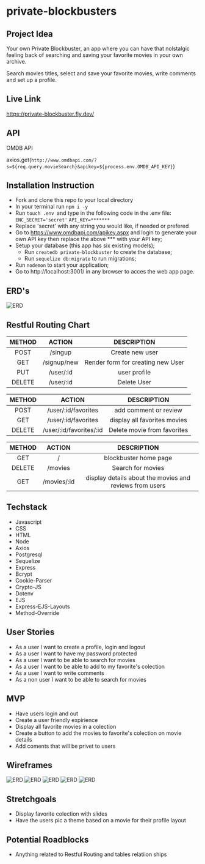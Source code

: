 # private-blockbusters

## Project Idea
Your own Private Blockbuster, an app where you can have that nolstalgic feeling back of searching and saving your favorite movies in your own archive.

Search movies titles, select and save your favorite movies, write comments and set up a profile.

## Live Link

https://private-blockbuster.fly.dev/

## API 
OMDB API

  axios.get(`http://www.omdbapi.com/?s=${req.query.movieSearch}&apikey=${process.env.OMDB_API_KEY}`)

## Installation Instruction
* Fork and clone this repo to your local directory
* In your terminal run ` npm i -y `
* Run `touch .env `and type in the following code in the .env file:
``` ENC_SECRET='secret' ```
``` API_KEY=******* ``` 
* Replace 'secret' with any string you would like, if needed or prefered
* Go to https://www.omdbapi.com/apikey.aspx and login to generate your own API key then replace the above *** with your API key;
* Setup your database (this app has six existing models);
  * Run `createdb private-blockbuster` to create the database;
  * Run `sequelize db:migrate` to run migrations;
* Run `nodemon` to start your application;
* Go to http://localhost:3001/ in any browser to acces the web app page.
## ERD's

![ERD](./imgs/Screen%20Shot%202022-09-13%20at%202.44.11%20PM.png)

## Restful Routing Chart

| METHOD |   ACTION    |           DESCRIPTION             |
|:------:|:-----------:|:---------------------------------:|
| POST   | /singup     | Create new user                   |
| GET    | /signup/new | Render form for creating new User |
| PUT    | /user/:id   | user profile                      |
| DELETE | /user/:id  | Delete User                       |

| METHOD |   ACTION    |            DESCRIPTION               |
|:------:|:-----------:|:------------------------------------:|
| POST   | /user/:id/favorites| add comment or review         |
| GET    | /user/:id/favorites| display all favorites movies  |
| DELETE | /user/:id/favorites/:id|Delete movie from favorites|

| METHOD |   ACTION    |            DESCRIPTION               |
|:------:|:-----------:|:------------------------------------:|
| GET    |         /   |        blockbuster home page         |
| DELETE |    /movies  |         Search for movies            |
| GET    | /movies/:id |display details about the movies and reviews from users|

## Techstack

* Javascript
* CSS
* HTML
* Node
* Axios
* Postgresql
* Sequelize
* Express
* Bcrypt
* Cookie-Parser
* Crypto-JS
* Dotenv
* EJS
* Express-EJS-Layouts
* Method-Override

## User Stories

* As a user I want to create a profile, login and logout
* As a user I want to have my password protected
* As a user I want to be able to search for movies
* As a user I want to be able to add to my favorite's colection
* As a user I want to write comments
* As a non user I want to be able to search for movies

## MVP

* Have users login and out 
* Create a user friendly expirience
* Display all favorite movies in a colection 
* Create a button to add the movies to favorite's colection on movie details
* Add coments that will be privet to users


## Wireframes
![ERD](./imgs/Slice%201.png)
![ERD](./imgs/Slice%201%20(1).png)
![ERD](./imgs/Slice%201%20(2).png)
![ERD](./imgs/Slice%201%20(3).png)
![ERD](./imgs/Slice%201%20(4).png)

## Stretchgoals

* Display favorite colection with slides
* Have the users pic a theme based on a movie for their profile layout

## Potential Roadblocks
* Anything related to Restful Routing and tables relatiion ships